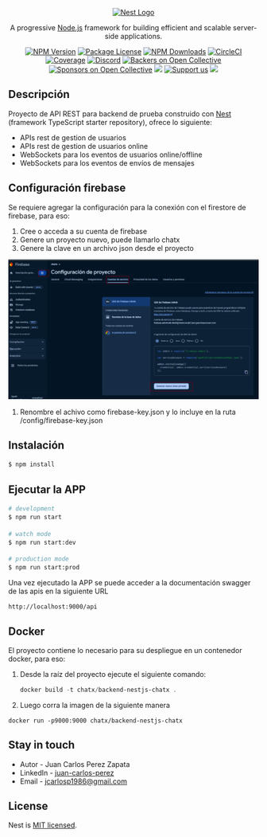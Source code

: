 <p align="center">
  <a href="http://nestjs.com/" target="blank"><img src="https://nestjs.com/img/logo-small.svg" width="200" alt="Nest Logo" /></a>
</p>

<p align="center">A progressive <a href="http://nodejs.org" target="_blank">Node.js</a> framework for building efficient and scalable server-side applications.</p>
    <p align="center">
<a href="https://www.npmjs.com/~nestjscore" target="_blank"><img src="https://img.shields.io/npm/v/@nestjs/core.svg" alt="NPM Version" /></a>
<a href="https://www.npmjs.com/~nestjscore" target="_blank"><img src="https://img.shields.io/npm/l/@nestjs/core.svg" alt="Package License" /></a>
<a href="https://www.npmjs.com/~nestjscore" target="_blank"><img src="https://img.shields.io/npm/dm/@nestjs/common.svg" alt="NPM Downloads" /></a>
<a href="https://circleci.com/gh/nestjs/nest" target="_blank"><img src="https://img.shields.io/circleci/build/github/nestjs/nest/master" alt="CircleCI" /></a>
<a href="https://coveralls.io/github/nestjs/nest?branch=master" target="_blank"><img src="https://coveralls.io/repos/github/nestjs/nest/badge.svg?branch=master#9" alt="Coverage" /></a>
<a href="https://discord.gg/G7Qnnhy" target="_blank"><img src="https://img.shields.io/badge/discord-online-brightgreen.svg" alt="Discord"/></a>
<a href="https://opencollective.com/nest#backer" target="_blank"><img src="https://opencollective.com/nest/backers/badge.svg" alt="Backers on Open Collective" /></a>
<a href="https://opencollective.com/nest#sponsor" target="_blank"><img src="https://opencollective.com/nest/sponsors/badge.svg" alt="Sponsors on Open Collective" /></a>
  <a href="https://paypal.me/kamilmysliwiec" target="_blank"><img src="https://img.shields.io/badge/Donate-PayPal-ff3f59.svg"/></a>
    <a href="https://opencollective.com/nest#sponsor"  target="_blank"><img src="https://img.shields.io/badge/Support%20us-Open%20Collective-41B883.svg" alt="Support us"></a>
  <a href="https://twitter.com/nestframework" target="_blank"><img src="https://img.shields.io/twitter/follow/nestframework.svg?style=social&label=Follow"></a>
</p>
  <!--[![Backers on Open Collective](https://opencollective.com/nest/backers/badge.svg)](https://opencollective.com/nest#backer)
  [![Sponsors on Open Collective](https://opencollective.com/nest/sponsors/badge.svg)](https://opencollective.com/nest#sponsor)-->

## Descripción

Proyecto de API REST para backend de prueba construido con [Nest](https://github.com/nestjs/nest) (framework TypeScript starter repository), ofrece lo siguiente:

* APIs rest de gestion de usuarios
* APIs rest de gestion de usuarios online
* WebSockets para los eventos de usuarios online/offline
* WebSockets para los eventos de envíos de mensajes

## Configuración firebase

Se requiere agregar la configuración para la conexión con el firestore de firebase, para eso:

1. Cree o acceda a su cuenta de firebase
2. Genere un proyecto nuevo, puede llamarlo chatx
3. Genere la clave en un archivo json desde el proyecto

![1718128323760](image/README/1718128323760.png)

1. Renombre el achivo como firebase-key.json y lo incluye en la ruta /config/firebase-key.json

## Instalación

```bash
$ npm install
```

## Ejecutar la APP

```bash
# development
$ npm run start

# watch mode
$ npm run start:dev

# production mode
$ npm run start:prod
```

Una vez ejecutado la APP se puede acceder a la documentación swagger de las apis en la siguiente URL

```
http://localhost:9000/api
```

## Docker

El proyecto contiene lo necesario para su despliegue en un contenedor docker, para eso:

1. Desde la raíz del proyecto ejecute el siguiente comando:

   ```powershell
   docker build -t chatx/backend-nestjs-chatx .
   ```
2. Luego corra la imagen de la siguiente manera

```shell
docker run -p9000:9000 chatx/backend-nestjs-chatx
```

## Stay in touch

- Autor - Juan Carlos Perez Zapata
- LinkedIn - [juan-carlos-perez](www.linkedin.com/in/juan-carlos-perez)
- Email - jcarlosp1986@gmail.com

## License

Nest is [MIT licensed](LICENSE).

[circleci-image]: https://img.shields.io/circleci/build/github/nestjs/nest/master?token=abc123def456
[circleci-url]: https://circleci.com/gh/nestjs/nest
